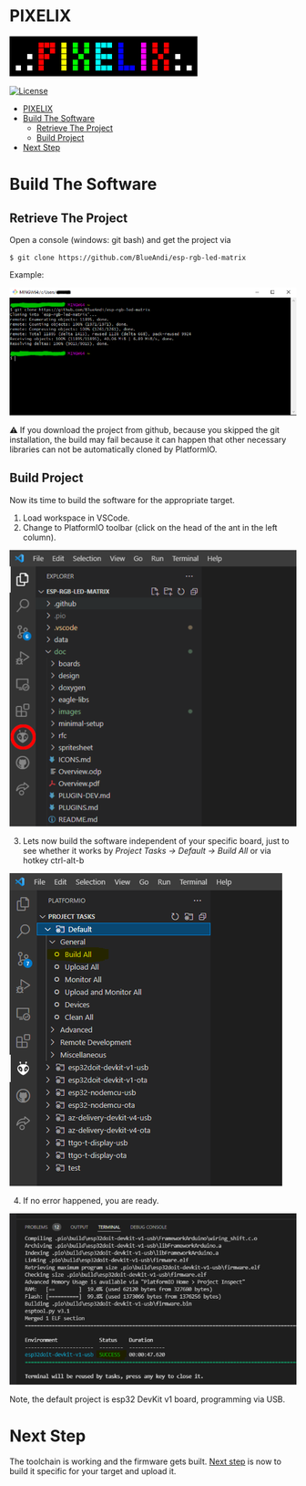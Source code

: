 # PIXELIX
![PIXELIX](./images/LogoBlack.png)

[![License](https://img.shields.io/badge/license-MIT-blue.svg)](http://choosealicense.com/licenses/mit/)

- [PIXELIX](#pixelix)
- [Build The Software](#build-the-software)
  - [Retrieve The Project](#retrieve-the-project)
  - [Build Project](#build-project)
- [Next Step](#next-step)
 
# Build The Software

## Retrieve The Project

Open a console (windows: git bash) and get the project via
```
$ git clone https://github.com/BlueAndi/esp-rgb-led-matrix
```

Example:

![GitCloneOnConsole](./images/GitCloneOnConsole.png)

:warning: If you download the project from github, because you skipped the git installation, the build may fail because it can happen that other necessary libraries can not be automatically cloned by PlatformIO.

## Build Project
Now its time to build the software for the appropriate target.

1. Load workspace in VSCode.
2. Change to PlatformIO toolbar (click on the head of the ant in the left column).

![VSCodePIOIcon](./images/VSCodePIOIcon.png)

3. Lets now build the software independent of your specific board, just to see whether it works by _Project Tasks -> Default -> Build All_ or via hotkey ctrl-alt-b

![VSCodePIODefault](./images/VSCodePIODefault.png)

4. If no error happened, you are ready.

![VSCodePIODefaultBuild](./images/VSCodePIODefaultBuild.png)

Note, the default project is esp32 DevKit v1 board, programming via USB.

# Next Step
The toolchain is working and the firmware gets built. [Next step](SW-UPDATE.md) is now to build it specific for your target and upload it.

